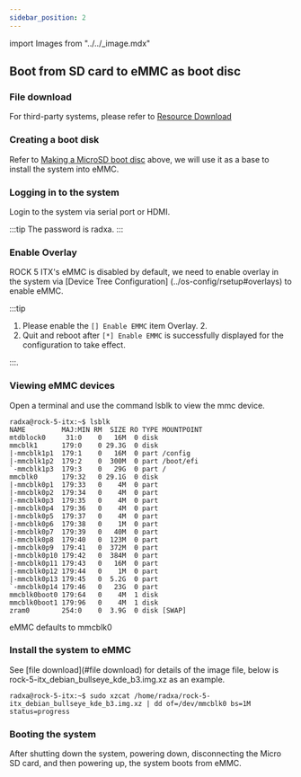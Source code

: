 ```yaml
---
sidebar_position: 2
---
```


import Images from "../../\_image.mdx"

## Boot from SD card to eMMC as boot disc

### File download

<Images loader={false} system_img={true} spi_img={false} />

For third-party systems, please refer to [Resource Download](../../download)

### Creating a boot disk

Refer to [Making a MicroSD boot disc](./etcher) above, we will use it as a base to install the system into eMMC.

### Logging in to the system

Login to the system via serial port or HDMI.

:::tip
The password is radxa.
:::

### Enable Overlay

ROCK 5 ITX's eMMC is disabled by default, we need to enable overlay in the system via [Device Tree Configuration] (../os-config/rsetup#overlays) to enable eMMC.

:::tip

1. Please enable the `[] Enable EMMC` item Overlay. 2.
2. Quit and reboot after `[*] Enable EMMC` is successfully displayed for the configuration to take effect.

:::.

### Viewing eMMC devices

Open a terminal and use the command lsblk to view the mmc device.

```
radxa@rock-5-itx:~$ lsblk
NAME         MAJ:MIN RM  SIZE RO TYPE MOUNTPOINT
mtdblock0     31:0    0   16M  0 disk
mmcblk1      179:0    0 29.3G  0 disk
|-mmcblk1p1  179:1    0   16M  0 part /config
|-mmcblk1p2  179:2    0  300M  0 part /boot/efi
`-mmcblk1p3  179:3    0   29G  0 part /
mmcblk0      179:32   0 29.1G  0 disk
|-mmcblk0p1  179:33   0    4M  0 part
|-mmcblk0p2  179:34   0    4M  0 part
|-mmcblk0p3  179:35   0    4M  0 part
|-mmcblk0p4  179:36   0    4M  0 part
|-mmcblk0p5  179:37   0    4M  0 part
|-mmcblk0p6  179:38   0    1M  0 part
|-mmcblk0p7  179:39   0   40M  0 part
|-mmcblk0p8  179:40   0  123M  0 part
|-mmcblk0p9  179:41   0  372M  0 part
|-mmcblk0p10 179:42   0  384M  0 part
|-mmcblk0p11 179:43   0   16M  0 part
|-mmcblk0p12 179:44   0    1M  0 part
|-mmcblk0p13 179:45   0  5.2G  0 part
`-mmcblk0p14 179:46   0   23G  0 part
mmcblk0boot0 179:64   0    4M  1 disk
mmcblk0boot1 179:96   0    4M  1 disk
zram0        254:0    0  3.9G  0 disk [SWAP]
```

eMMC defaults to mmcblk0

### Install the system to eMMC

See [file download](#file download) for details of the image file, below is rock-5-itx_debian_bullseye_kde_b3.img.xz as an example.

```
radxa@rock-5-itx:~$ sudo xzcat /home/radxa/rock-5-itx_debian_bullseye_kde_b3.img.xz | dd of=/dev/mmcblk0 bs=1M status=progress
```

### Booting the system

After shutting down the system, powering down, disconnecting the Micro SD card, and then powering up, the system boots from eMMC.
